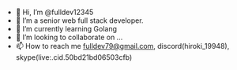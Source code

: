 - 👋 Hi, I’m @fulldev12345
- 👀 I’m a senior web full stack developer.
- 🌱 I’m currently learning Golang
- 💞️ I’m looking to collaborate on ...
- 📫 How to reach me fulldev79@gmail.com, discord(hiroki_19948), skype(live:.cid.50bd21bd06503cfb)

<!---
fulldev12345/fulldev12345 is a ✨ special ✨ repository because its `README.md` (this file) appears on your GitHub profile.
You can click the Preview link to take a look at your changes.
--->
